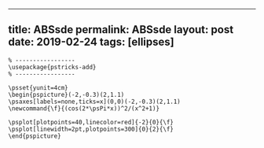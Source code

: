 ---
 title: ABSsde
 permalink: ABSsde
 layout: post
 date: 2019-02-24
 tags: [ellipses]
 ---

```latex% Dans le préambule
% -----------------
\usepackage{pstricks-add}
% -----------------

\psset{yunit=4cm}
\begin{pspicture}(-2,-0.3)(2,1.1)
\psaxes[labels=none,ticks=x](0,0)(-2,-0.3)(2,1.1)
\newcommand{\f}{(cos(2*\psPi*x))^2/(x^2+1)}

\psplot[plotpoints=40,linecolor=red]{-2}{0}{\f}
\psplot[linewidth=2pt,plotpoints=300]{0}{2}{\f}
\end{pspicture}
```